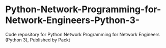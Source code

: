 # Python-Network-Programming-for-Network-Engineers-Python-3-
Code repository for Python Network Programming for Network Engineers (Python 3), Published by Packt

